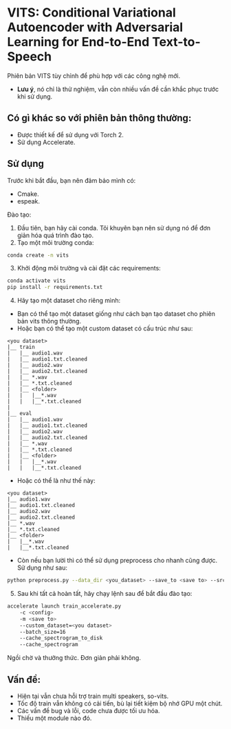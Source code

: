 # VITS: Conditional Variational Autoencoder with Adversarial Learning for End-to-End Text-to-Speech

Phiên bản VITS tùy chỉnh để phù hợp với các công nghệ mới.

- **Lưu ý**, nó chỉ là thử nghiệm, vẫn còn nhiều vấn đề cần khắc phục trước khi sử dụng.

## Có gì khác so với phiên bản thông thường:
- Được thiết kế để sử dụng với Torch 2.
- Sử dụng Accelerate.

## Sử dụng

Trước khi bắt đầu, bạn nên đảm bảo mình có:
- Cmake.
- espeak.

Đào tạo:
1. Đầu tiên, bạn hãy cài conda. Tôi khuyên bạn nên sử dụng nó để đơn giản hóa quá trình đào tạo.
2. Tạo một môi trường conda:
```bash 
conda create -n vits
```
3. Khởi động môi trường và cài đặt các requirements:
```bash 
conda activate vits
pip install -r requirements.txt
```

4. Hãy tạo một dataset cho riêng mình: 
- Bạn có thể tạo một dataset giống như cách bạn tạo dataset cho phiên bản vits thông thường.
- Hoặc bạn có thể tạo một custom dataset có cấu trúc như sau:
```
<you dataset>
|__ train
|   |__ audio1.wav
|   |__ audio1.txt.cleaned
|   |__ audio2.wav
|   |__ audio2.txt.cleaned
|   |__ *.wav
|   |__ *.txt.cleaned
|   |__ <folder>
|   |   |__*.wav
|   |   |__*.txt.cleaned
|
|__ eval
|   |__ audio1.wav
|   |__ audio1.txt.cleaned
|   |__ audio2.wav
|   |__ audio2.txt.cleaned
|   |__ *.wav
|   |__ *.txt.cleaned
|   |__ <folder>
|   |   |__*.wav
|   |   |__*.txt.cleaned
```
- Hoặc có thể là như thế này:
```
<you dataset>
|__ audio1.wav
|__ audio1.txt.cleaned
|__ audio2.wav
|__ audio2.txt.cleaned
|__ *.wav
|__ *.txt.cleaned
|__ <folder>
|   |__*.wav
|   |__*.txt.cleaned
```
- Còn nếu bạn lười thì có thể sử dụng preprocess cho nhanh cũng được. Sử dụng như sau:
```bash
python preprocess.py --data_dir <you_dataset> --save_to <save to> --src_lang <language of audio> --text_cleaners <text_cleaners>
```
5. Sau khi tất cả hoàn tất, hãy chạy lệnh sau để bắt đầu đào tạo:
```bash
accelerate launch train_accelerate.py 
    -c <config> 
    -m <save to>
    --custom_dataset=<you dataset>
    --batch_size=16 
    --cache_spectrogram_to_disk
    --cache_spectrogram
```

Ngồi chờ và thưởng thức. Đơn giản phải không.

## Vấn đề:
- Hiện tại vẫn chưa hỗi trợ train multi speakers, so-vits.
- Tốc độ train vẫn không có cải tiến, bù lại tiết kiệm bộ nhớ GPU một chút.
- Các vấn đề bug và lỗi, code chưa được tối ưu hóa.
- Thiếu một module nào đó.




